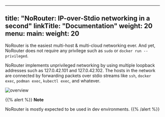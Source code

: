 
---
title: "NoRouter: IP-over-Stdio networking in a second"
linkTitle: "Documentation"
weight: 20
menu:
  main:
    weight: 20
---

NoRouter is the easiest multi-host & multi-cloud networking ever. And yet, NoRouter does not require any privilege such as `sudo` or `docker run --privileged`.

NoRouter implements unprivileged networking by using multiple loopback addresses such as 127.0.42.101 and 127.0.42.102.
The hosts in the network are connected by forwarding packets over stdio streams like `ssh`, `docker exec`, `podman exec`, `kubectl exec`, and whatever.

![overview](../images/norouter-overview.png)

{{% alert %}}
**Note**

NoRouter is mostly expected to be used in dev environments.
{{% /alert %}}
